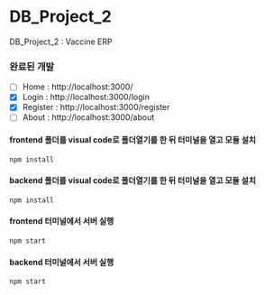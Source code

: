 # DB_Project_2

DB_Project_2 : Vaccine ERP

### 완료된 개발

- [ ] Home : http://localhost:3000/
- [x] Login : http://localhost:3000/login
- [x] Register : http://localhost:3000/register
- [ ] About : http://localhost:3000/about

#### frontend 폴더를 visual code로 폴더열기를 한 뒤 터미널을 열고 모듈 설치

```
npm install
```

#### backend 폴더를 visual code로 폴더열기를 한 뒤 터미널을 열고 모듈 설치

```
npm install
```

#### frontend 터미널에서 서버 실행

```
npm start
```

#### backend 터미널에서 서버 실행

```
npm start
```
